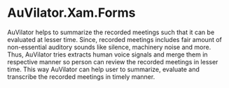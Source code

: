 # AuVilator.Xam.Forms
AuVilator helps to summarize the recorded meetings such that it can be evaluated at lesser time. Since, recorded meetings includes fair amount of non-essential auditory sounds like silence, machinery noise and more. Thus, AuVilator tries extracts human voice signals and merge them in respective manner so person can review the recorded meetings in lesser time. This way AuVilator can help user to summarize, evaluate and transcribe the recorded meetings in timely manner.
